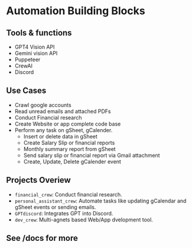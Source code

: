 # Automation Building Blocks

## Tools & functions

- GPT4 Vision API
- Gemini vision API
- Puppeteer
- CrewAI
- Discord

## Use Cases

- Crawl google accounts  
- Read unread emails and attached PDFs  
- Conduct Financial research  
- Create Website or app complete code base  
- Perform any task on gSheet, gCalender.  
  - Insert or delete data in gSheet  
  - Create Salary Slip or financial reports
  - Monthly summary report from gSheet   
  - Send salary slip or financial report via Gmail attachment  
  - Create, Update, Delete gCalender event  

## Projects Overiew

  - `financial_crew`: Conduct financial research.  
  - `personal_assistant_crew`: Automate tasks like updating gCalendar and gSheet events or sending emails.  
  - `GPTdiscord`: Integrates GPT into Discord.  
  - `dev_crew`: Multi-agnets based Web/App dvelopment tool. 

## See /docs for more
